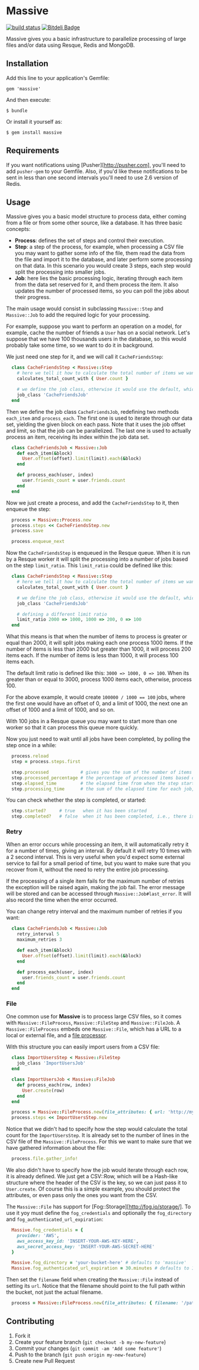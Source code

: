 # Massive

[![build status][1]][2]
[![Bitdeli Badge](https://d2weczhvl823v0.cloudfront.net/dtmtec/massive/trend.png)](https://bitdeli.com/free "Bitdeli Badge")

[1]: https://travis-ci.org/dtmtec/massive.png
[2]: http://travis-ci.org/dtmtec/massive

Massive gives you a basic infrastructure to parallelize processing of large files and/or data using Resque, Redis and MongoDB.

## Installation

Add this line to your application's Gemfile:

    gem 'massive'

And then execute:

    $ bundle

Or install it yourself as:

    $ gem install massive

## Requirements

If you want notifications using [Pusher][http://pusher.com], you'll need to add `pusher-gem` to your Gemfile. Also, if you'd like these notifications to be sent in less than one second intervals you'll need to use 2.6 version of Redis.

## Usage

Massive gives you a basic model structure to process data, either coming from a file or from some other source, like a database. It has three basic concepts:

* __Process__: defines the set of steps and control their execution.
* __Step__: a step of the process, for example, when processing a CSV file you may want to gather some info of the file, them read the data from the file and import it to the database, and later perform some processing on that data. In this scenario you would create 3 steps, each step would split the processing into smaller jobs.
* __Job__: here lies the basic processing logic, iterating through each item from the data set reserved for it, and them process the item. It also updates the number of processed items, so you can poll the jobs about their progress.

The main usage would consist in subclassing `Massive::Step` and `Massive::Job` to add the required logic for your processing.

For example, suppose you want to perform an operation on a model, for example, cache the number of friends a `User` has on a social network. Let's suppose that we have 100 thousands users in the database, so this would probably take some time, so we want to do it in background.

We just need one step for it, and we will call it `CacheFriendsStep`:

```ruby
  class CacheFriendsStep < Massive::Step
    # here we tell it how to calculate the total number of items we want it to process
    calculates_total_count_with { User.count }

    # we define the job class, otherwise it would use the default, which is Massive::Job
    job_class 'CacheFriendsJob'
  end
```

Then we define the job class `CacheFriendsJob`, redefining two methods `each_item` and `process_each`. The first one is used to iterate through our data set, yielding the given block on each pass. Note that it uses the job offset and limit, so that the job can be parallelized. The last one is used to actually process an item, receiving its index within the job data set.

```ruby
  class CacheFriendsJob < Massive::Job
    def each_item(&block)
      User.offset(offset).limit(limit).each(&block)
    end

    def process_each(user, index)
      user.friends_count = user.friends.count
    end
  end
```

Now we just create a process, and add the `CacheFriendsStep` to it, then enqueue the step:

```ruby
  process = Massive::Process.new
  process.steps << CacheFriendsStep.new
  process.save

  process.enqueue_next
```

Now the `CacheFriendsStep` is enqueued in the Resque queue. When it is run by a Resque worker it will split the processing into a number of jobs based on the step `limit_ratio`. This  `limit_ratio` could be defined like this:

```ruby
  class CacheFriendsStep < Massive::Step
    # here we tell it how to calculate the total number of items we want it to process
    calculates_total_count_with { User.count }

    # we define the job class, otherwise it would use the default, which is Massive::Job
    job_class 'CacheFriendsJob'

    # defining a different limit ratio
    limit_ratio 2000 => 1000, 1000 => 200, 0 => 100
  end
```

What this means is that when the number of items to process is greater or equal than 2000, it will split jobs making each one process 1000 items. If the number of items is less than 2000 but greater than 1000, it will process 200 items each. If the number of items is less than 1000, it will process 100 items each.

The default limit ratio is defined like this: `3000 => 1000, 0 => 100`. When its greater than or equal to 3000, process 1000 items each, otherwise, process 100.

For the above example, it would create `100000 / 1000 == 100` jobs, where the first one would have an offset of 0, and a limit of 1000, the next one an offset of 1000 and a limit of 1000, and so on.

With 100 jobs in a Resque queue you may want to start more than one worker so that it can process this queue more quickly.

Now you just need to wait until all jobs have been completed, by polling the step once in a while:

```ruby
  process.reload
  step = process.steps.first

  step.processed            # gives you the sum of the number of items processed by all jobs
  step.processed_percentage # the percentage of processed items based on the total count
  step.elapsed_time         # the elapsed time from when the step started processing until now, or its duration once it is finished
  step.processing_time      # the sum of the elapsed time for each job, which basically gives you the total time spent processing your data set.
```

You can check whether the step is completed, or started:

```ruby
  step.started?     # true   when it has been started
  step.completed?   # false  when it has been completed, i.e., there is at least one job that has not been completed
```

### Retry

When an error occurs while processing an item, it will automatically retry it for a number of times, giving an interval. By default it will retry 10 times with a 2 second interval. This is very useful when you'd expect some external service to fail for a small period of time, but you want to make sure that you recover from it, without the need to retry the entire job processing.

If the processing of a single item fails for the maximum number of retries the exception will be raised again, making the job fail. The error message will be stored and can be accessed through `Massive::Job#last_error`. It will also record the time when the error occurred.

You can change retry interval and the maximum number of retries if you want:

```ruby
  class CacheFriendsJob < Massive::Job
    retry_interval 5
    maximum_retries 3

    def each_item(&block)
      User.offset(offset).limit(limit).each(&block)
    end

    def process_each(user, index)
      user.friends_count = user.friends.count
    end
  end
```

### File

One common use for __Massive__ is to process large CSV files, so it comes with `Massive::FileProcess`, `Massive::FileStep` and `Massive::FileJob`. A `Massive::FileProcess` embeds one `Massive::File`, which has a URL to a local or external file, and a [file processor](https://github.com/dtmtec/file_processor).

With this structure you can easily import users from a CSV file:

```ruby
  class ImportUsersStep < Massive::FileStep
    job_class 'ImportUsersJob'
  end

  class ImportUsersJob < Massive::FileJob
    def process_each(row, index)
      User.create(row)
    end
  end

  process = Massive::FileProcess.new(file_attributes: { url: 'http://myserver.com/path/to/my/file.csv' })
  process.steps << ImportUsersStep.new
```

Notice that we didn't had to specify how the step would calculate the total count for the `ImportUsersStep`. It is already set to the number of lines in the CSV file of the `Massive::FileProcess`. For this we want to make sure that we have gathered information about the file:

```ruby
  process.file.gather_info!
```

We also didn't have to specify how the job would iterate through each row, it is already defined. We just get a CSV::Row, which will be a Hash-like structure where the header of the CSV is the key, so we can just pass it to `User.create`. Of course this is a simple example, you should protect the attributes, or even pass only the ones you want from the CSV.

The `Massive::File` has support for [Fog::Storage][http://fog.io/storage/]. To use it yoy must define the `fog_credentials` and optionally the `fog_directory` and `fog_authenticated_url_expiration`:

```ruby
  Massive.fog_credentials = {
    provider: 'AWS',
    aws_access_key_id: 'INSERT-YOUR-AWS-KEY-HERE',
    aws_secret_access_key: 'INSERT-YOUR-AWS-SECRET-HERE'
  }

  Massive.fog_directory = 'your-bucket-here' # defaults to 'massive'
  Massive.fog_authenticated_url_expiration = 30.minutes # defaults to 1.hour
```

Then set the `filename` field when creating the `Massive::File` instead of setting its `url`. Notice that the filename should point to the full path within the bucket, not just the actual filename.

```ruby
  process = Massive::FileProcess.new(file_attributes: { filename: '/path/to/my/file.csv' })
```

## Contributing

1. Fork it
2. Create your feature branch (`git checkout -b my-new-feature`)
3. Commit your changes (`git commit -am 'Add some feature'`)
4. Push to the branch (`git push origin my-new-feature`)
5. Create new Pull Request
